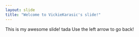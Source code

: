 ```yaml
---
layout: slide
title: "Welcome to VickieKarasic's slide!"
---
```

This is my awesome slide! tada
Use the left arrow to go back!
